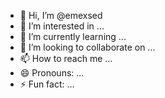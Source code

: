 - 👋 Hi, I’m @emexsed
- 👀 I’m interested in ...
- 🌱 I’m currently learning ...
- 💞️ I’m looking to collaborate on ...
- 📫 How to reach me ...
- 😄 Pronouns: ...
- ⚡ Fun fact: ...

<!---
emexsed/emexsed is a ✨ special ✨ repository because its `README.md` (this file) appears on your GitHub profile.
You can click the Preview link to take a look at your changes.
--->
